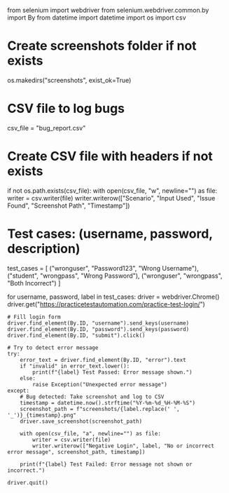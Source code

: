 from selenium import webdriver
from selenium.webdriver.common.by import By
from datetime import datetime
import os
import csv

# Create screenshots folder if not exists
os.makedirs("screenshots", exist_ok=True)

# CSV file to log bugs
csv_file = "bug_report.csv"

# Create CSV file with headers if not exists
if not os.path.exists(csv_file):
    with open(csv_file, "w", newline="") as file:
        writer = csv.writer(file)
        writer.writerow(["Scenario", "Input Used", "Issue Found", "Screenshot Path", "Timestamp"])

# Test cases: (username, password, description)
test_cases = [
    ("wronguser", "Password123", "Wrong Username"),
    ("student", "wrongpass", "Wrong Password"),
    ("wronguser", "wrongpass", "Both Incorrect")
]

for username, password, label in test_cases:
    driver = webdriver.Chrome()
    driver.get("https://practicetestautomation.com/practice-test-login/")

    # Fill login form
    driver.find_element(By.ID, "username").send_keys(username)
    driver.find_element(By.ID, "password").send_keys(password)
    driver.find_element(By.ID, "submit").click()

    # Try to detect error message
    try:
        error_text = driver.find_element(By.ID, "error").text
        if "invalid" in error_text.lower():
            print(f"{label} Test Passed: Error message shown.")
        else:
            raise Exception("Unexpected error message")
    except:
        # Bug detected: Take screenshot and log to CSV
        timestamp = datetime.now().strftime("%Y-%m-%d_%H-%M-%S")
        screenshot_path = f"screenshots/{label.replace(' ', '_')}_{timestamp}.png"
        driver.save_screenshot(screenshot_path)

        with open(csv_file, "a", newline="") as file:
            writer = csv.writer(file)
            writer.writerow(["Negative Login", label, "No or incorrect error message", screenshot_path, timestamp])

        print(f"{label} Test Failed: Error message not shown or incorrect.")

    driver.quit()
